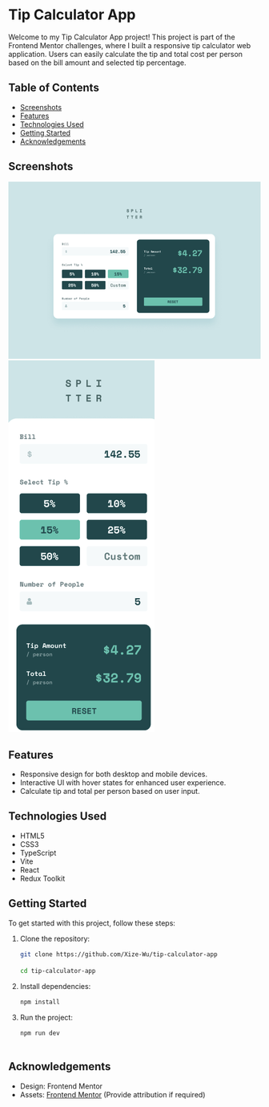 # Tip Calculator App

Welcome to my Tip Calculator App project! This project is part of the Frontend Mentor challenges, where I built a responsive tip calculator web application. Users can easily calculate the tip and total cost per person based on the bill amount and selected tip percentage.

## Table of Contents

- [Screenshots](#screenshots)
- [Features](#features)
- [Technologies Used](#technologies-used)
- [Getting Started](#getting-started)
- [Acknowledgements](#acknowledgements)


## Screenshots

![Desktop View](public/screenshots/desktop-view.png)
![Mobile View](public/screenshots/mobile-view.png)

## Features

- Responsive design for both desktop and mobile devices.
- Interactive UI with hover states for enhanced user experience.
- Calculate tip and total per person based on user input.

## Technologies Used

- HTML5
- CSS3
- TypeScript
- Vite
- React
- Redux Toolkit

## Getting Started

To get started with this project, follow these steps:

1. Clone the repository:

   ```bash
   git clone https://github.com/Xize-Wu/tip-calculator-app

   cd tip-calculator-app

2. Install dependencies:
    ```bash
    npm install

3. Run the project:
    ```bash
    npm run dev



## Acknowledgements

- Design: Frontend Mentor
- Assets: [Frontend Mentor](https://www.frontendmentor.io/challenges/tip-calculator-app-ugJNGbJUX) (Provide attribution if required)
